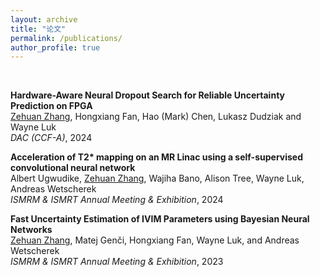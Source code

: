 ```yaml
---
layout: archive
title: "论文"
permalink: /publications/
author_profile: true
---
```


<!-- {% if author.googlescholar %}
  You can also find my articles on <u><a href="{{author.googlescholar}}">my Google Scholar profile</a>.</u>
{% endif %}

{% include base_path %}

{% for post in site.publications reversed %}
  {% include archive-single.html %}
{% endfor %} -->

<br/>




**Hardware-Aware Neural Dropout Search for Reliable Uncertainty Prediction on FPGA** \
<u>Zehuan Zhang</u>, Hongxiang Fan, Hao (Mark) Chen, Lukasz Dudziak and Wayne Luk \
*DAC (CCF-A)*, 2024

**Acceleration of T2\* mapping on an MR Linac using a self-supervised convolutional neural network** \
Albert Ugwudike, <u>Zehuan Zhang</u>, Wajiha Bano, Alison Tree, Wayne Luk, Andreas Wetscherek \
*ISMRM & ISMRT Annual Meeting & Exhibition*, 2024

**Fast Uncertainty Estimation of IVIM Parameters using Bayesian Neural Networks** \
<u>Zehuan Zhang</u>, Matej Genči, Hongxiang Fan, Wayne Luk, and Andreas Wetscherek  \
*ISMRM & ISMRT Annual Meeting & Exhibition*, 2023





